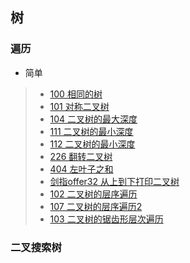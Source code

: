 ## 树

### 遍历


- 简单

> - [100 相同的树](https://github.com/en-one/leetcode/blob/main/go/solution/100.md )
> - [101 对称二叉树](https://github.com/en-one/leetcode/blob/main/go/solution/101.md )
> - [104 二叉树的最大深度](https://github.com/en-one/leetcode/blob/main/go/solution/104.md )
> - [111 二叉树的最小深度](https://github.com/en-one/leetcode/blob/main/go/solution/111.md )
> - [112 二叉树的最小深度](https://github.com/en-one/leetcode/blob/main/go/solution/112.md )
> - [226 翻转二叉树](https://github.com/en-one/leetcode/blob/main/go/solution/226.md )
> - [404 左叶子之和](https://github.com/en-one/leetcode/blob/main/go/solution/404.md )
> - [剑指offer32 从上到下打印二叉树](https://github.com/en-one/leetcode/blob/main/go/solution/102.md )
> - [102 二叉树的层序遍历](https://github.com/en-one/leetcode/blob/main/go/solution/102.md )
> - [107 二叉树的层序遍历2](https://github.com/en-one/leetcode/blob/main/go/solution/107.md )
> - [103 二叉树的锯齿形层次遍历](https://github.com/en-one/leetcode/blob/main/go/solution/103.md )

### 二叉搜索树